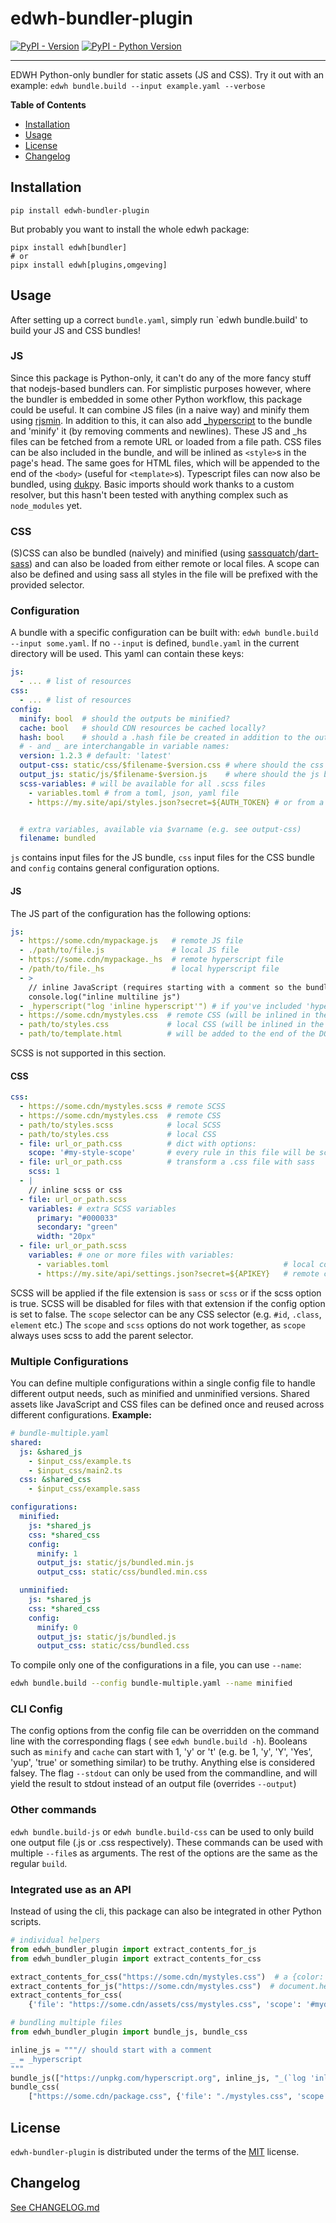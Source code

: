 # edwh-bundler-plugin

[![PyPI - Version](https://img.shields.io/pypi/v/edwh-bundler-plugin.svg)](https://pypi.org/project/edwh-bundler-plugin)
[![PyPI - Python Version](https://img.shields.io/pypi/pyversions/edwh-bundler-plugin.svg)](https://pypi.org/project/edwh-bundler-plugin)

-----

EDWH Python-only bundler for static assets (JS and CSS).
Try it out with an example:
`edwh bundle.build --input example.yaml --verbose`

**Table of Contents**

- [Installation](#installation)
- [Usage](#usage)
- [License](#license)
- [Changelog](#changelog)

## Installation

```console
pip install edwh-bundler-plugin
```

But probably you want to install the whole edwh package:

```console
pipx install edwh[bundler]
# or
pipx install edwh[plugins,omgeving]
```

## Usage

After setting up a correct `bundle.yaml`, simply run `edwh bundle.build' to build your JS and CSS bundles!

### JS

Since this package is Python-only, it can't do any of the more fancy stuff that nodejs-based bundlers can.
For simplistic purposes however, where the bundler is embedded in some other Python workflow, this package could be
useful.
It can combine JS files (in a naive way) and minify them using [rjsmin](https://pypi.org/project/rjsmin/).
In addition to this, it can also add [_hyperscript](https://hyperscript.org) to the bundle and 'minify' it (by removing
comments and newlines).
These JS and _hs files can be fetched from a remote URL or loaded from a file path.
CSS files can be also included in the bundle, and will be inlined as `<style>`s in the page's head.
The same goes for HTML files, which will be appended to the end of the `<body>` (useful for `<template>`s).
Typescript files can now also be bundled, using [dukpy](https://pypi.org/project/dukpy/).
Basic imports should work thanks to a custom resolver, but this hasn't been tested with anything complex such
as `node_modules` yet.

### CSS

(S)CSS can also be bundled (naively) and minified 
(using [sassquatch](https://pypi.org/project/sassquatch/)/[dart-sass](https://sass-lang.com/dart-sass/)) 
and can also be loaded from either remote or local files.
A scope can also be defined and using sass all styles in the file will be prefixed with the provided selector.

### Configuration

A bundle with a specific configuration can be built with: `edwh bundle.build --input some.yaml`.
If no `--input` is defined, `bundle.yaml` in the current directory will be used.
This yaml can contain these keys:

```yaml
js:
  - ... # list of resources
css:
  - ... # list of resources
config:
  minify: bool  # should the outputs be minified?
  cache: bool   # should CDN resources be cached locally?
  hash: bool    # should a .hash file be created in addition to the output files?
  # - and _ are interchangable in variable names:
  version: 1.2.3 # default: 'latest'
  output-css: static/css/$filename-$version.css # where should the css be stored?
  output_js: static/js/$filename-$version.js    # where should the js be stored?
  scss-variables: # will be available for all .scss files
    - variables.toml # from a toml, json, yaml file
    - https://my.site/api/styles.json?secret=${AUTH_TOKEN} # or from a remote file


  # extra variables, available via $varname (e.g. see output-css)
  filename: bundled


```

`js` contains input files for the JS bundle, `css` input files for the CSS bundle and `config` contains general
configuration options.

#### JS

The JS part of the configuration has the following options:

```yaml
js:
  - https://some.cdn/mypackage.js   # remote JS file
  - ./path/to/file.js               # local JS file
  - https://some.cdn/mypackage._hs  # remote hyperscript file
  - /path/to/file._hs               # local hyperscript file
  - >
    // inline JavaScript (requires starting with a comment so the bundler can detect it)
    console.log("inline multiline js")
  - _hyperscript("log 'inline hyperscript'") # if you've included 'hyperscript' from a file or cdn above! Tip: alias `_ = _hyperscript` for ease of use)
  - https://some.cdn/mystyles.css  # remote CSS (will be inlined in the head)
  - path/to/styles.css             # local CSS (will be inlined in the head)
  - path/to/template.html          # will be added to the end of the DOM 
```

SCSS is not supported in this section.

#### CSS

```yaml
css:
  - https://some.cdn/mystyles.scss # remote SCSS
  - https://some.cdn/mystyles.css  # remote CSS
  - path/to/styles.scss            # local SCSS
  - path/to/styles.css             # local CSS
  - file: url_or_path.css          # dict with options: 
    scope: '#my-style-scope'       # every rule in this file will be scoped
  - file: url_or_path.css          # transform a .css file with sass
    scss: 1
  - |
    // inline scss or css
  - file: url_or_path.scss
    variables: # extra SCSS variables
      primary: "#000033"
      secondary: "green"
      width: "20px"
  - file: url_or_path.scss
    variables: # one or more files with variables:
      - variables.toml                                       # local configuration file (toml, yaml, json, ...)
      - https://my.site/api/settings.json?secret=${APIKEY}   # remote config file with .env setting for auth 
```

SCSS will be applied if the file extension is `sass` or `scss` or if the scss option is true.
SCSS will be disabled for files with that extension if the config option is set to false.
The `scope` selector can be any CSS selector (e.g. `#id`, `.class`, `element` etc.)
The `scope` and `scss` options do not work together, as `scope` always uses scss to add the parent selector.

### Multiple Configurations

You can define multiple configurations within a single config file to handle different output needs, such as
minified and unminified versions. Shared assets like JavaScript and CSS files can be defined once and reused across
different configurations.
**Example:**

```yaml
# bundle-multiple.yaml
shared:
  js: &shared_js
    - $input_css/example.ts
    - $input_css/main2.ts
  css: &shared_css
    - $input_css/example.sass

configurations:
  minified:
    js: *shared_js
    css: *shared_css
    config:
      minify: 1
      output_js: static/js/bundled.min.js
      output_css: static/css/bundled.min.css

  unminified:
    js: *shared_js
    css: *shared_css
    config:
      minify: 0
      output_js: static/js/bundled.js
      output_css: static/css/bundled.css
```

To compile only one of the configurations in a file, you can use `--name`:
```bash
edwh bundle.build --config bundle-multiple.yaml --name minified
```


### CLI Config

The config options from the config file can be overridden on the command line with the corresponding flags (
see `edwh bundle.build -h`).
Booleans such as `minify` and `cache` can start with 1, 'y' or 't' (e.g. be 1, 'y', 'Y', 'Yes', 'yup', 'true' or
something similar) to be truthy.
Anything else is considered falsey. The flag `--stdout` can only be used from the commandline, and will yield the result
to stdout instead of an output file (overrides `--output`)

### Other commands

`edwh bundle.build-js` or `edwh bundle.build-css` can be used to only build one output file (.js or .css respectively).
These commands can be used with multiple `--file`s as arguments. The rest of the options are the same as the
regular `build`.

### Integrated use as an API

Instead of using the cli, this package can also be integrated in other Python scripts.

```python
# individual helpers
from edwh_bundler_plugin import extract_contents_for_js
from edwh_bundler_plugin import extract_contents_for_css

extract_contents_for_css("https://some.cdn/mystyles.css")  # a {color: red}
extract_contents_for_js("https://some.cdn/mystyles.css")  # document.head.innerHTML += `<style>a {color: red}</style>`
extract_contents_for_css(
    {'file': "https://some.cdn/assets/css/mystyles.css", 'scope': '#mydiv'})  # #mydiv a {color: red}

# bundling multiple files
from edwh_bundler_plugin import bundle_js, bundle_css

inline_js = """// should start with a comment
_ = _hyperscript
"""
bundle_js(["https://unpkg.com/hyperscript.org", inline_js, "_(`log 'inline _hs'`)"])  # returns a string by default
bundle_css(
    ["https://some.cdn/package.css", {'file': "./mystyles.css", 'scope': '#mydiv'}])  # returns a string by default
```

## License

`edwh-bundler-plugin` is distributed under the terms of the [MIT](https://spdx.org/licenses/MIT.html) license.

## Changelog

[See CHANGELOG.md](CHANGELOG.md)